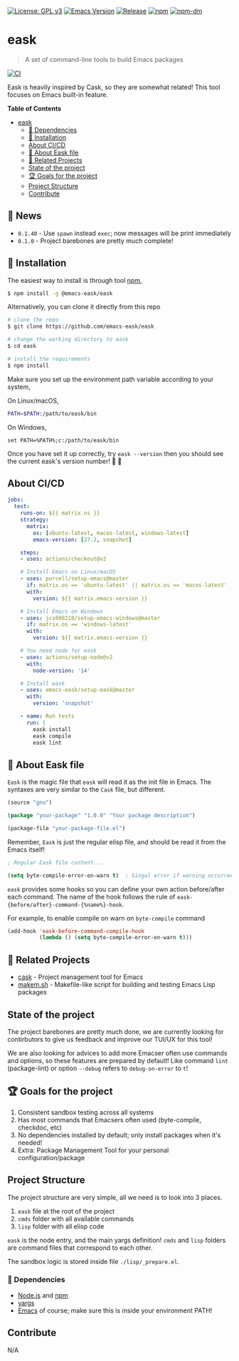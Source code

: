 [![License: GPL v3](https://img.shields.io/badge/License-GPL%20v3-green.svg)](https://www.gnu.org/licenses/gpl-3.0)
[![Emacs Version](https://img.shields.io/badge/Emacs-26.1+-7F5AB6.svg?logo=gnu%20emacs&logoColor=white)](https://www.gnu.org/software/emacs/download.html)
[![Release](https://img.shields.io/github/release/emacs-eask/eask.svg?logo=github)](https://github.com/emacs-eask/eask/releases/latest)
[![npm](https://img.shields.io/npm/v/@emacs-eask/eask?logo=npm&color=green)](https://www.npmjs.com/package/@emacs-eask/eask)
[![npm-dm](https://img.shields.io/npm/dm/@emacs-eask/eask.svg)](https://npmcharts.com/compare/@emacs-eask/eask?minimal=true)

# eask
> A set of command-line tools to build Emacs packages

[![CI](https://github.com/emacs-eask/eask/actions/workflows/test.yml/badge.svg)](https://github.com/emacs-eask/eask/actions/workflows/test.yml)

Eask is heavily inspired by Cask, so they are somewhat related! This tool focuses
on Emacs built-in feature.

<!-- markdown-toc start - Don't edit this section. Run M-x markdown-toc-refresh-toc -->
**Table of Contents**

- [eask](#eask)
    - [📌 Dependencies](#📌-dependencies)
    - [💾 Installation](#💾-installation)
    - [About CI/CD](#about-cicd)
    - [📝 About Eask file](#📝-about-eask-file)
    - [📂 Related Projects](#📂-related-projects)
    - [State of the project](#state-of-the-project)
    - [🏆 Goals for the project](#🏆-goals-for-the-project)
    - [Project Structure](#project-structure)
    - [Contribute](#contribute)

<!-- markdown-toc end -->

## 📰 News

* `0.1.40` - Use `spawn` instead `exec`; now messages will be print immediately
* `0.1.0` - Project barebones are pretty much complete!

## 💾 Installation

The easiest way to install is through tool [npm](https://www.npmjs.com/),

```sh
$ npm install -g @emacs-eask/eask
```

Alternatively, you can clone it directly from this repo

```sh
# clone the repo
$ git clone https://github.com/emacs-eask/eask

# change the working directory to eask
$ cd eask

# install the requirements
$ npm install
```

Make sure you set up the environment path variable according to your system,

On Linux/macOS,

```sh
PATH=$PATH:/path/to/eask/bin
```

On Windows,

```batch
set PATH=%PATH%;c:/path/to/eask/bin
```

Once you have set it up correctly, try `eask --version` then you should see 
the current eask's version number! 🎉 🎊

## About CI/CD

```yml
jobs:
  test:
    runs-on: ${{ matrix.os }}
    strategy:
      matrix:
        os: [ubuntu-latest, macos-latest, windows-latest]
        emacs-version: [27.2, snapshot]

    steps:
    - uses: actions/checkout@v2

    # Install Emacs on Linux/macOS
    - uses: purcell/setup-emacs@master
      if: matrix.os == 'ubuntu-latest' || matrix.os == 'macos-latest'
      with:
        version: ${{ matrix.emacs-version }}

    # Install Emacs on Windows
    - uses: jcs090218/setup-emacs-windows@master
      if: matrix.os == 'windows-latest'
      with:
        version: ${{ matrix.emacs-version }}

    # You need node for eask
    - uses: actions/setup-node@v2
      with:
        node-version: '14'

    # Install eask
    - uses: emacs-eask/setup-eask@master
      with:
        version: 'snapshot'

    - name: Run tests
      run: |
        eask install
        eask compile
        eask lint
```

## 📝 About Eask file

`Eask` is the magic file that `eask` will read it as the init file in Emacs.
The syntaxes are very similar to the `Cask` file, but different.

```el
(source "gnu")

(package "your-package" "1.0.0" "Your package description")

(package-file "your-package-file.el")
```

Remember, `Eask` is just the regular elisp file, and should be read it from
the Emacs itself!

```el
; Regular Eask file content...

(setq byte-compile-error-on-warn t)  ; Singal error if warning occurred
```

`eask` provides some hooks so you can define your own action before/after
each command. The name of the hook follows the rule of
`eask-{before/after}-command-{%name%}-hook`.

For example, to enable compile on warn on `byte-compile` command

```el
(add-hook 'eask-before-command-compile-hook 
          (lambda () (setq byte-compile-error-on-warn t)))
```

## 📂 Related Projects

* [cask](https://github.com/cask/cask) - Project management tool for Emacs
* [makem.sh](https://github.com/alphapapa/makem.sh) - Makefile-like script for building and testing Emacs Lisp packages

## State of the project

The project barebones are pretty much done, we are currently looking for
contirbutors to give us feedback and improve our TUI/UX for this tool!

We are also looking for advices to add more Emacser often use commands and
options, so these features are prepared by default! Like command `lint` 
(package-lint) or option `--debug` refers to `debug-on-error` to `t`!

## 🏆 Goals for the project

1. Consistent sandbox testing across all systems
2. Has most commands that Emacsers often used (byte-compile, checkdoc, etc)
3. No dependencies installed by default; only install packages when it's needed!
4. Extra: Package Management Tool for your personal configuration/package

## Project Structure

The project structure are very simple, all we need is to look into 3 places.

1. `eask` file at the root of the project
2. `cmds` folder with all available commands
3. `lisp` folder with all elisp code

`eask` is the node entry, and the main yargs definition! `cmds` and `lisp`
folders are command files that correspond to each other.

The sandbox logic is stored inside file `./lisp/_prepare.el`.

### 📌 Dependencies

* [Node.js](https://nodejs.org/en/) and [npm](https://www.npmjs.com/)
* [yargs](https://github.com/yargs/yargs)
* [Emacs](https://www.gnu.org/software/emacs/) of course; make sure this is inside your environment PATH!

## Contribute

N/A
